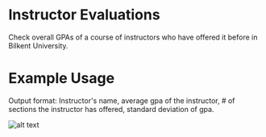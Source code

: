 # Instructor Evaluations
Check overall GPAs of a course of instructors who have offered it before in Bilkent University.


# Example Usage
Output format: Instructor's name, average gpa of the instructor, # of sections the instructor has offered, standard deviation of gpa.

![alt text](https://raw.githubusercontent.com/mertaydinbilkent/InstructorEvaluations/master/Screen%20Shot%202019-03-21%20at%2013.15.53.png)
